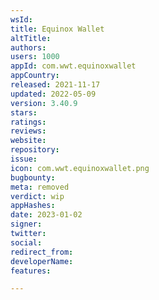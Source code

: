 ```yaml
---
wsId: 
title: Equinox Wallet
altTitle: 
authors: 
users: 1000
appId: com.wwt.equinoxwallet
appCountry: 
released: 2021-11-17
updated: 2022-05-09
version: 3.40.9
stars: 
ratings: 
reviews: 
website: 
repository: 
issue: 
icon: com.wwt.equinoxwallet.png
bugbounty: 
meta: removed
verdict: wip
appHashes: 
date: 2023-01-02
signer: 
twitter: 
social: 
redirect_from: 
developerName: 
features: 

---
```


